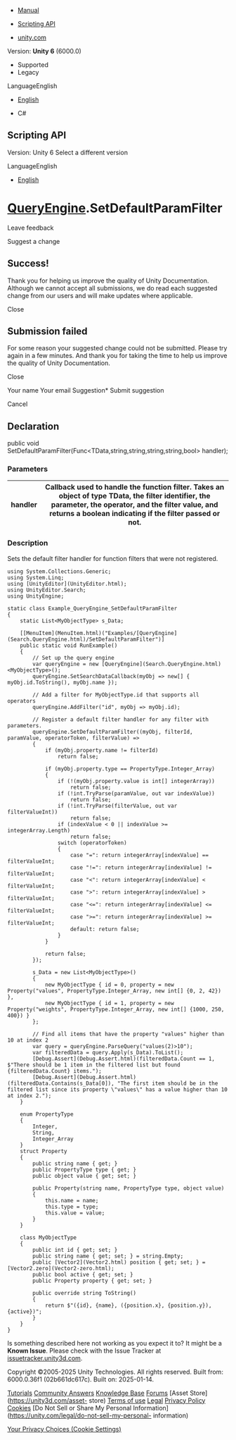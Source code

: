 [ ]()

  * [Manual](../Manual/index.html)
  * [Scripting API](../ScriptReference/index.html)

  * [unity.com](https://unity.com/)

Version: **Unity 6** (6000.0)

  * Supported
  * Legacy

LanguageEnglish

  * [English]()

  * C#

[ ](https://docs.unity3d.com)

## Scripting API

Version: Unity 6 Select a different version

LanguageEnglish

  * [English]()

#  [QueryEngine<T0>](Search.QueryEngine_1.html).SetDefaultParamFilter

Leave feedback

Suggest a change

## Success!

Thank you for helping us improve the quality of Unity Documentation. Although
we cannot accept all submissions, we do read each suggested change from our
users and will make updates where applicable.

Close

## Submission failed

For some reason your suggested change could not be submitted. Please <a>try
again</a> in a few minutes. And thank you for taking the time to help us
improve the quality of Unity Documentation.

Close

Your name Your email Suggestion* Submit suggestion

Cancel

[ ]()

## Declaration

public void SetDefaultParamFilter(Func<TData,string,string,string,string,bool>
handler);

### Parameters

handler | Callback used to handle the function filter. Takes an object of type TData, the filter identifier, the parameter, the operator, and the filter value, and returns a boolean indicating if the filter passed or not.  
---|---  
  
### Description

Sets the default filter handler for function filters that were not registered.

    
    
    using System.Collections.Generic;
    using System.Linq;
    using [UnityEditor](UnityEditor.html);
    using UnityEditor.Search;
    using UnityEngine;
    
    static class Example_QueryEngine_SetDefaultParamFilter
    {
        static List<MyObjectType> s_Data;
    
        [[MenuItem](MenuItem.html)("Examples/[QueryEngine](Search.QueryEngine.html)/SetDefaultParamFilter")]
        public static void RunExample()
        {
            // Set up the query engine
            var queryEngine = new [QueryEngine](Search.QueryEngine.html)<MyObjectType>();
            queryEngine.SetSearchDataCallback(myObj => new[] { myObj.id.ToString(), myObj.name });
    
            // Add a filter for MyObjectType.id that supports all operators
            queryEngine.AddFilter("id", myObj => myObj.id);
    
            // Register a default filter handler for any filter with parameters.
            queryEngine.SetDefaultParamFilter((myObj, filterId, paramValue, operatorToken, filterValue) =>
            {
                if (myObj.property.name != filterId)
                    return false;
    
                if (myObj.property.type == PropertyType.Integer_Array)
                {
                    if (!(myObj.property.value is int[] integerArray))
                        return false;
                    if (!int.TryParse(paramValue, out var indexValue))
                        return false;
                    if (!int.TryParse(filterValue, out var filterValueInt))
                        return false;
                    if (indexValue < 0 || indexValue >= integerArray.Length)
                        return false;
                    switch (operatorToken)
                    {
                        case "=": return integerArray[indexValue] == filterValueInt;
                        case "!=": return integerArray[indexValue] != filterValueInt;
                        case "<": return integerArray[indexValue] < filterValueInt;
                        case ">": return integerArray[indexValue] > filterValueInt;
                        case "<=": return integerArray[indexValue] <= filterValueInt;
                        case ">=": return integerArray[indexValue] >= filterValueInt;
                        default: return false;
                    }
                }
    
                return false;
            });
    
            s_Data = new List<MyObjectType>()
            {
                new MyObjectType { id = 0, property = new Property("values", PropertyType.Integer_Array, new int[] {0, 2, 42}) },
                new MyObjectType { id = 1, property = new Property("weights", PropertyType.Integer_Array, new int[] {1000, 250, 400}) }
            };
    
            // Find all items that have the property "values" higher than 10 at index 2
            var query = queryEngine.ParseQuery("values(2)>10");
            var filteredData = query.Apply(s_Data).ToList();
            [Debug.Assert](Debug.Assert.html)(filteredData.Count == 1, $"There should be 1 item in the filtered list but found {filteredData.Count} items.");
            [Debug.Assert](Debug.Assert.html)(filteredData.Contains(s_Data[0]), "The first item should be in the filtered list since its property \"values\" has a value higher than 10 at index 2.");
        }
    
        enum PropertyType
        {
            Integer,
            String,
            Integer_Array
        }
        struct Property
        {
            public string name { get; }
            public PropertyType type { get; }
            public object value { get; set; }
    
            public Property(string name, PropertyType type, object value)
            {
                this.name = name;
                this.type = type;
                this.value = value;
            }
        }
    
        class MyObjectType
        {
            public int id { get; set; }
            public string name { get; set; } = string.Empty;
            public [Vector2](Vector2.html) position { get; set; } = [Vector2.zero](Vector2-zero.html);
            public bool active { get; set; }
            public Property property { get; set; }
    
            public override string ToString()
            {
                return $"({id}, {name}, ({position.x}, {position.y}), {active})";
            }
        }
    }
    

Is something described here not working as you expect it to? It might be a
**Known Issue**. Please check with the Issue Tracker at
[issuetracker.unity3d.com](https://issuetracker.unity3d.com).

Copyright ©2005-2025 Unity Technologies. All rights reserved. Built from:
6000.0.36f1 (02b661dc617c). Built on: 2025-01-14.

[Tutorials](https://unity3d.com/learn) [Community
Answers](https://answers.unity3d.com) [Knowledge
Base](https://support.unity3d.com/hc/en-us)
[Forums](https://forum.unity3d.com) [Asset Store](https://unity3d.com/asset-
store) [Terms of use](https://docs.unity3d.com/Manual/TermsOfUse.html)
[Legal](https://unity.com/legal) [Privacy
Policy](https://unity.com/legal/privacy-policy)
[Cookies](https://unity.com/legal/cookie-policy) [Do Not Sell or Share My
Personal Information](https://unity.com/legal/do-not-sell-my-personal-
information)

[Your Privacy Choices (Cookie Settings)](javascript:void\(0\);)

